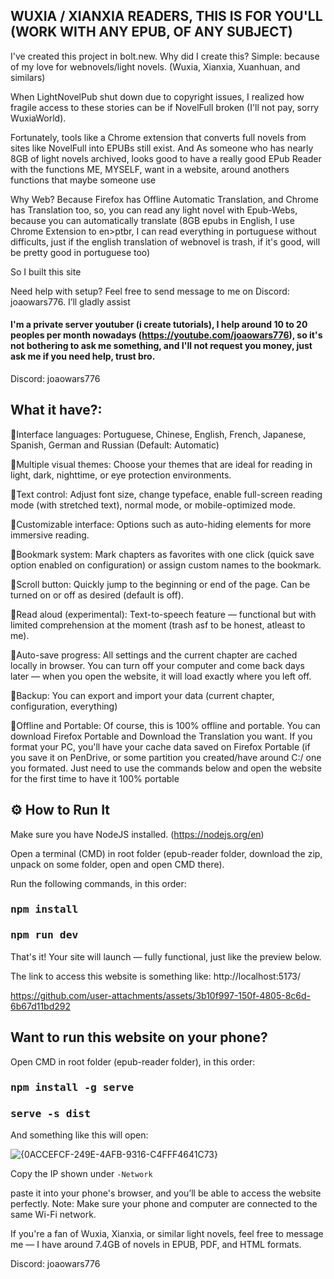 ## WUXIA / XIANXIA READERS, THIS IS FOR YOU'LL (WORK WITH ANY EPUB, OF ANY SUBJECT)

I've created this project in bolt.new.
Why did I create this? Simple: because of my love for webnovels/light novels. (Wuxia, Xianxia, Xuanhuan, and similars)

When LightNovelPub shut down due to copyright issues, I realized how fragile access to these stories can be if NovelFull broken (I'll not pay, sorry WuxiaWorld).

Fortunately, tools like a Chrome extension that converts full novels from sites like NovelFull into EPUBs still exist.
And As someone who has nearly 8GB of light novels archived, looks good to have a really good EPub Reader with the functions ME, MYSELF, want in a website, around anothers functions that maybe someone use

Why Web? Because Firefox has Offline Automatic Translation, and Chrome has Translation too, so, you can read any light novel with Epub-Webs, because you can automatically translate (8GB epubs in English, I use Chrome Extension to en>ptbr, I can read everything in portuguese without difficults, just if the english translation of webnovel is trash, if it's good, will be pretty good in portuguese too)

So I built this site

Need help with setup? Feel free to send message to me on Discord: joaowars776. I’ll gladly assist

#### I'm a private server youtuber (i create tutorials), I help around 10 to 20 peoples per month nowadays (https://youtube.com/joaowars776), so it's not bothering to ask me something, and I'll not request you money, just ask me if you need help, trust bro.

Discord: joaowars776

## What it have?:

🔹Interface languages: Portuguese, Chinese, English, French, Japanese, Spanish, German and Russian (Default: Automatic)

🔹Multiple visual themes: Choose your themes that are ideal for reading in light, dark, nighttime, or eye protection environments.

🔹Text control: Adjust font size, change typeface, enable full-screen reading mode (with stretched text), normal mode, or mobile-optimized mode.

🔹Customizable interface: Options such as auto-hiding elements for more immersive reading.

🔹Bookmark system: Mark chapters as favorites with one click (quick save option enabled on configuration) or assign custom names to the bookmark.

🔹Scroll button: Quickly jump to the beginning or end of the page. Can be turned on or off as desired (default is off).

🔹Read aloud (experimental): Text-to-speech feature — functional but with limited comprehension at the moment (trash asf to be honest, atleast to me).

🔹Auto-save progress: All settings and the current chapter are cached locally in browser. You can turn off your computer and come back days later — when you open the website, it will load exactly where you left off.

🔹Backup: You can export and import your data (current chapter, configuration, everything)

🔹Offline and Portable: Of course, this is 100% offline and portable. You can download Firefox Portable and Download the Translation you want. If you format your PC, you'll have your cache data saved on Firefox Portable (if you save it on PenDrive, or some partition you created/have around C:/ one you formated. Just need to use the commands below and open the website for the first time to have it 100% portable

## ⚙️ How to Run It

Make sure you have NodeJS installed. (https://nodejs.org/en)

Open a terminal (CMD) in root folder (epub-reader folder, download the zip, unpack on some folder, open and open CMD there).

Run the following commands, in this order:

### <pre>npm install</pre>
### <pre>npm run dev</pre>

That's it! Your site will launch — fully functional, just like the preview below.

The link to access this website is something like: http://localhost:5173/

https://github.com/user-attachments/assets/3b10f997-150f-4805-8c6d-6b67d11bd292

## Want to run this website on your phone?

Open CMD in root folder (epub-reader folder), in this order:

### <pre>npm install -g serve</pre>
### <pre>serve -s dist</pre>

And something like this will open:

![{0ACCEFCF-249E-4AFB-9316-C4FFF4641C73}](https://github.com/user-attachments/assets/81bd814e-d28d-4a44-b7e6-da5eea06914a)

Copy the IP shown under ```-Network```

paste it into your phone's browser, and you’ll be able to access the website perfectly.
Note: Make sure your phone and computer are connected to the same Wi-Fi network.

If you're a fan of Wuxia, Xianxia, or similar light novels, feel free to message me — I have around 7.4GB of novels in EPUB, PDF, and HTML formats.

Discord: joaowars776
